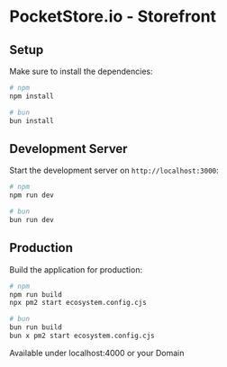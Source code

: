 # PocketStore.io - Storefront

## Setup

Make sure to install the dependencies:

```bash
# npm
npm install

# bun
bun install
```

## Development Server

Start the development server on `http://localhost:3000`:

```bash
# npm
npm run dev

# bun
bun run dev
```

## Production

Build the application for production:

```bash
# npm
npm run build
npx pm2 start ecosystem.config.cjs

# bun
bun run build
bun x pm2 start ecosystem.config.cjs
```

Available under localhost:4000 or your Domain

